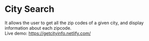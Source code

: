 # City Search  
It allows the user to get all the zip codes of a given city, and display information about each zipcode.  
Live demo: https://getcityinfo.netlify.com/  
